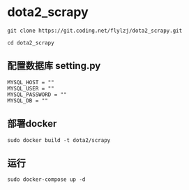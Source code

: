# dota2_scrapy

```
git clone https://git.coding.net/flylzj/dota2_scrapy.git
```

```
cd dota2_scrapy
```

## 配置数据库 setting.py

```
MYSQL_HOST = ""
MYSQL_USER = ""
MYSQL_PASSWORD = ""
MYSQL_DB = ""
```

## 部署docker

```
sudo docker build -t dota2/scrapy
```

## 运行
```
sudo docker-compose up -d
```
